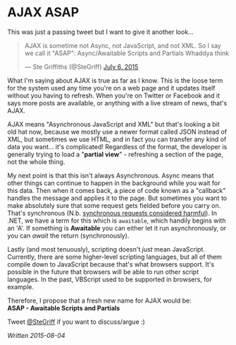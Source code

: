 # AJAX ASAP

This was just a passing tweet but I want to give it another look...

<blockquote class="twitter-tweet" lang="en"><p lang="en" dir="ltr">AJAX is sometime not Async, not JavaScript, and not XML. So I say we call it &quot;ASAP&quot;: Async/Awaitable Scripts and Partials&#10;Whaddya think</p>&mdash; Ste Griffiths (@SteGriff) <a href="https://twitter.com/SteGriff/status/618119609049288704">July 6, 2015</a></blockquote>
<script async src="//platform.twitter.com/widgets.js" charset="utf-8"></script>

What I'm saying about AJAX is true as far as I know. This is the loose term for the system used any time you're on a web page and it updates itself without you having to refresh. When you're on Twitter or Facebook and it says more posts are available, or anything with a live stream of news, that's AJAX.

AJAX means "Asynchronous JavaScript and XML" but that's looking a bit old hat now, because we mostly use a newer format called JSON instead of XML, but sometimes we use HTML, and in fact you can transfer any kind of data you want... it's complicated! Regardless of the format, the developer is generally trying to load a "**partial view**" - refreshing a section of the page, not the whole thing.

My next point is that this isn't always Asynchronous. Async means that other things can continue to happen in the background while you wait for this data. Then when it comes back, a piece of code known as a "callback" handles the message and applies it to the page. But sometimes you want to make absolutely sure that some request gets fielded before you carry on. That's synchronous (N.b. [synchronous requests considered harmful][1]). In .NET, we have a term for this which is `awaitable`, which handily begins with an 'A'. If something is **Awaitable** you can either let it run asynchronously, or you can *await* the return (synchronously).

Lastly (and most tenuously), scripting doesn't *just* mean JavaScript. Currently, there are some higher-level scripting languages, but all of them compile down to JavaScript because that's what browsers support. It's possible in the future that browsers will be able to run other script languages. In the past, VBScript used to be supported in browsers, for example.

Therefore, I propose that a fresh new name for AJAX would be:  
**ASAP - Awaitable Scripts and Partials**

Tweet [@SteGriff](https://twitter.com/SteGriff/status/618119609049288704) if you want to discuss/argue :)

*Written 2015-08-04*

[1]: https://developer.mozilla.org/en-US/docs/Web/API/XMLHttpRequest#open%28%29
